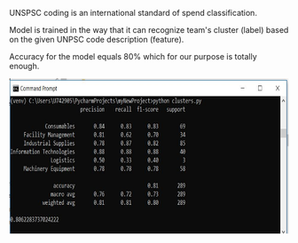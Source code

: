 <p>UNSPSC coding is an international standard of spend classification.</p>
<p>Model is trained in the way that it can recognize team's cluster (label) based on the given UNPSC code description (feature).</p>
<p>Accuracy for the model equals 80% which for our purpose is totally enough.</p>
<img src="images/ml_outcome.JPG" width="700" height="280">
